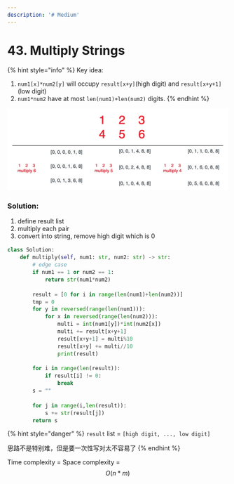 ```yaml
---
description: '# Medium'
---
```


# 43. Multiply Strings

{% hint style="info" %}
Key idea: 

1. `num1[x]*num2[y]` will occupy `result[x+y]`\(high digit\) and `result[x+y+1]`\(low digit\)
2. `num1*num2` have at most `len(num1)+len(num2)` digits.
{% endhint %}

![](../../.gitbook/assets/1600739843184.jpg)

### Solution:

1. define result list
2. multiply each pair
3. convert into string, remove high digit which is 0

```python
class Solution:
    def multiply(self, num1: str, num2: str) -> str:
        # edge case
        if num1 == 1 or num2 == 1:
            return str(num1*num2)
        
        result = [0 for i in range(len(num1)+len(num2))]
        tmp = 0
        for y in reversed(range(len(num1))):
            for x in reversed(range(len(num2))):
                multi = int(num1[y])*int(num2[x])
                multi += result[x+y+1]
                result[x+y+1] = multi%10
                result[x+y] += multi//10                    
                print(result)

        for i in range(len(result)):
            if result[i] != 0:
                break
        s = ""

        for j in range(i,len(result)):
            s += str(result[j])
        return s
```

{% hint style="danger" %}
`result` list = `[high digit, ..., low digit]`

思路不是特别难，但是要一次性写对太不容易了
{% endhint %}

Time complexity = Space complexity = $$O(n*m)$$ 

